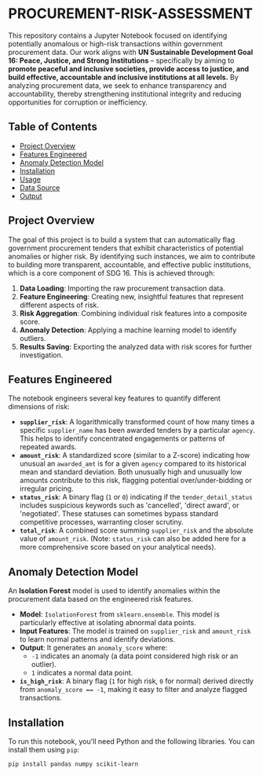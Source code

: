 # PROCUREMENT-RISK-ASSESSMENT


This repository contains a Jupyter Notebook focused on identifying potentially anomalous or high-risk transactions within government procurement data. Our work aligns with **UN Sustainable Development Goal 16: Peace, Justice, and Strong Institutions** – specifically by aiming to **promote peaceful and inclusive societies, provide access to justice, and build effective, accountable and inclusive institutions at all levels.** By analyzing procurement data, we seek to enhance transparency and accountability, thereby strengthening institutional integrity and reducing opportunities for corruption or inefficiency.

## Table of Contents

-   [Project Overview](#project-overview)
-   [Features Engineered](#features-engineered)
-   [Anomaly Detection Model](#anomaly-detection-model)
-   [Installation](#installation)
-   [Usage](#usage)
-   [Data Source](#data-source)
-   [Output](#output)

## Project Overview

The goal of this project is to build a system that can automatically flag government procurement tenders that exhibit characteristics of potential anomalies or higher risk. By identifying such instances, we aim to contribute to building more transparent, accountable, and effective public institutions, which is a core component of SDG 16. This is achieved through:
1.  **Data Loading**: Importing the raw procurement transaction data.
2.  **Feature Engineering**: Creating new, insightful features that represent different aspects of risk.
3.  **Risk Aggregation**: Combining individual risk features into a composite score.
4.  **Anomaly Detection**: Applying a machine learning model to identify outliers.
5.  **Results Saving**: Exporting the analyzed data with risk scores for further investigation.

## Features Engineered

The notebook engineers several key features to quantify different dimensions of risk:

* **`supplier_risk`**: A logarithmically transformed count of how many times a specific `supplier_name` has been awarded tenders by a particular `agency`. This helps to identify concentrated engagements or patterns of repeated awards.
* **`amount_risk`**: A standardized score (similar to a Z-score) indicating how unusual an `awarded_amt` is for a given `agency` compared to its historical mean and standard deviation. Both unusually high and unusually low amounts contribute to this risk, flagging potential over/under-bidding or irregular pricing.
* **`status_risk`**: A binary flag (`1` or `0`) indicating if the `tender_detail_status` includes suspicious keywords such as 'cancelled', 'direct award', or 'negotiated'. These statuses can sometimes bypass standard competitive processes, warranting closer scrutiny.
* **`total_risk`**: A combined score summing `supplier_risk` and the absolute value of `amount_risk`. (Note: `status_risk` can also be added here for a more comprehensive score based on your analytical needs).

## Anomaly Detection Model

An **Isolation Forest** model is used to identify anomalies within the procurement data based on the engineered risk features.

* **Model**: `IsolationForest` from `sklearn.ensemble`. This model is particularly effective at isolating abnormal data points.
* **Input Features**: The model is trained on `supplier_risk` and `amount_risk` to learn normal patterns and identify deviations.
* **Output**: It generates an `anomaly_score` where:
    * `-1` indicates an anomaly (a data point considered high risk or an outlier).
    * `1` indicates a normal data point.
* **`is_high_risk`**: A binary flag (`1` for high risk, `0` for normal) derived directly from `anomaly_score == -1`, making it easy to filter and analyze flagged transactions.

## Installation

To run this notebook, you'll need Python and the following libraries. You can install them using `pip`:

```bash
pip install pandas numpy scikit-learn
